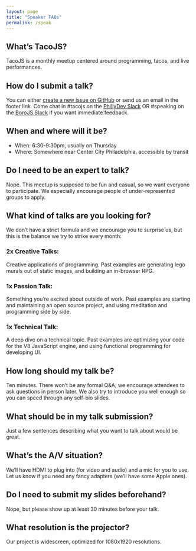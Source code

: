 ```yaml
---
layout: page
title: "Speaker FAQs"
permalink: /speak
---
```


## What’s TacoJS?

TacoJS is a monthly meetup centered around programming, tacos, and live performances.

## How do I submit a talk?

You can either [create a new issue on GitHub](https://github.com/TacoJS/talks/issues) or send us an email in the footer link. Come chat in #tacojs on the [PhillyDev Slack](http://phillydev.org/) OR #speaking on the [BoroJS Slack](http://borojs.slack.com/) if you want immediate feedback.

## When and where will it be?

- When: 6:30-9:30pm, usually on Thursday
- Where: Somewhere near Center City Philadelphia, accessible by transit

## Do I need to be an expert to talk?

Nope. This meetup is supposed to be fun and casual, so we want everyone to participate. We especially encourage people of under-represented groups to apply.

## What kind of talks are you looking for?

We don’t have a strict formula and we encourage you to surprise us, but this is the balance we try to strike every month:

### 2x Creative Talks:

Creative applications of programming. Past examples are generating lego murals out of static images, and building an in-browser RPG.

### 1x Passion Talk:

Something you’re excited about outside of work. Past examples are starting and maintaining an open source project, and using meditation and programming side by side.

### 1x Technical Talk:

A deep dive on a technical topic. Past examples are optimizing your code for the V8 JavaScript engine, and using functional programming for developing UI.

## How long should my talk be?

Ten minutes. There won’t be any formal Q&A; we encourage attendees to ask questions in person later. We also try to introduce you well enough so you can speed through any self-bio slides.

## What should be in my talk submission?

Just a few sentences describing what you want to talk about would be great.

## What’s the A/V situation?

We’ll have HDMI to plug into (for video and audio) and a mic for you to use. Let us know if you need any fancy adapters (we’ll have some Apple ones).

## Do I need to submit my slides beforehand?

Nope, but please show up at least 30 minutes before your talk.

## What resolution is the projector?

Our project is widescreen, optimized for 1080x1920 resolutions.
